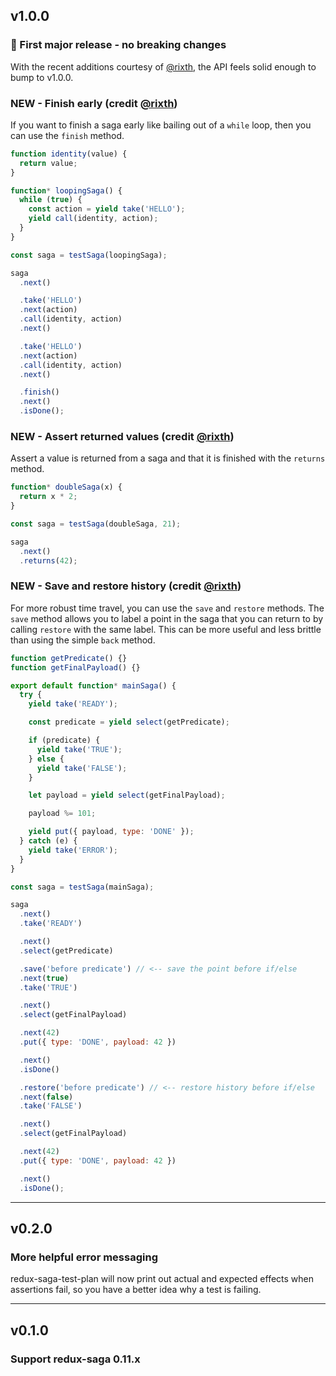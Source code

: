 ## v1.0.0

### :tada: First major release - no breaking changes

With the recent additions courtesy of [@rixth](https://github.com/rixth), the
API feels solid enough to bump to v1.0.0.

### NEW - Finish early (credit [@rixth](https://github.com/rixth))

If you want to finish a saga early like bailing out of a `while` loop, then you
can use the `finish` method.

```js
function identity(value) {
  return value;
}

function* loopingSaga() {
  while (true) {
    const action = yield take('HELLO');
    yield call(identity, action);
  }
}

const saga = testSaga(loopingSaga);

saga
  .next()

  .take('HELLO')
  .next(action)
  .call(identity, action)
  .next()

  .take('HELLO')
  .next(action)
  .call(identity, action)
  .next()

  .finish()
  .next()
  .isDone();
```

### NEW - Assert returned values (credit [@rixth](https://github.com/rixth))

Assert a value is returned from a saga and that it is finished with the
`returns` method.

```js
function* doubleSaga(x) {
  return x * 2;
}

const saga = testSaga(doubleSaga, 21);

saga
  .next()
  .returns(42);
```

### NEW - Save and restore history (credit [@rixth](https://github.com/rixth))

For more robust time travel, you can use the `save` and `restore` methods. The
`save` method allows you to label a point in the saga that you can return to by
calling `restore` with the same label. This can be more useful and less brittle
than using the simple `back` method.

```js
function getPredicate() {}
function getFinalPayload() {}

export default function* mainSaga() {
  try {
    yield take('READY');

    const predicate = yield select(getPredicate);

    if (predicate) {
      yield take('TRUE');
    } else {
      yield take('FALSE');
    }

    let payload = yield select(getFinalPayload);

    payload %= 101;

    yield put({ payload, type: 'DONE' });
  } catch (e) {
    yield take('ERROR');
  }
}

const saga = testSaga(mainSaga);

saga
  .next()
  .take('READY')

  .next()
  .select(getPredicate)

  .save('before predicate') // <-- save the point before if/else
  .next(true)
  .take('TRUE')

  .next()
  .select(getFinalPayload)

  .next(42)
  .put({ type: 'DONE', payload: 42 })

  .next()
  .isDone()

  .restore('before predicate') // <-- restore history before if/else
  .next(false)
  .take('FALSE')

  .next()
  .select(getFinalPayload)

  .next(42)
  .put({ type: 'DONE', payload: 42 })

  .next()
  .isDone();
```

---

## v0.2.0

### More helpful error messaging

redux-saga-test-plan will now print out actual and expected effects when
assertions fail, so you have a better idea why a test is failing.

---

## v0.1.0

### Support redux-saga 0.11.x
